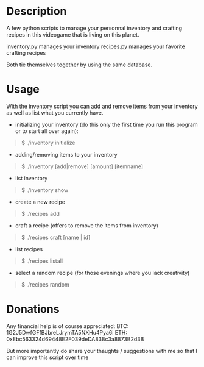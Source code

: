 # Description

A few python scripts to manage your personnal inventory and crafting recipes in this videogame that is living on this planet.

inventory.py manages your inventory
recipes.py manages your favorite crafting recipes

Both tie themselves together by using the same database.

# Usage

With the inventory script you can add and remove items from your inventory as well as list what you currently have.

* initializing your inventory (do this only the first time you run this program or to start all over again):

> $ ./inventory initialize

* adding/removing items to your inventory

> $ ./inventory [add|remove] [amount] [itemname]

* list inventory

> $ ./inventory show

* create a new recipe

> $ ./recipes add

* craft a recipe (offers to remove the items from inventory)

> $ ./recipes craft [name | id]

* list recipes

> $ ./recipes listall

* select a random recipe (for those evenings where you lack creativity)

> $ ./recipes random

# Donations

Any financial help is of course appreciated:
BTC: 1G2J5DwfGFfBJbreLJrymTA5NXHu4Pya6i
ETH: 0xEbc563324d69448E2F039deDA838c3a8873B2d3B

But more importantly do share your thaughts / suggestions with me so that I can improve this script over time





